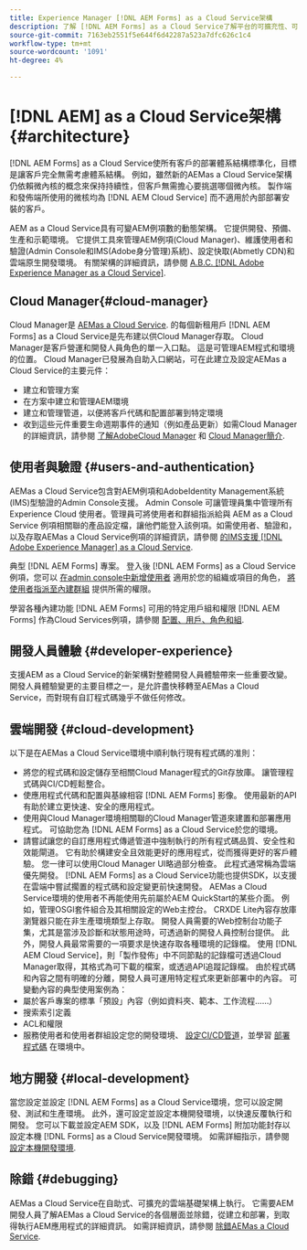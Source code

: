 ```yaml
---
title: Experience Manager [!DNL AEM Forms] as a Cloud Service架構
description: 了解 [!DNL AEM Forms] as a Cloud Service了解平台的可擴充性、可復原性和效能方面。
source-git-commit: 7163eb2551f5e644f6d42287a523a7dfc626c1c4
workflow-type: tm+mt
source-wordcount: '1091'
ht-degree: 4%

---
```



# [!DNL AEM] as a Cloud Service架構 {#architecture}

[!DNL AEM Forms] as a Cloud Service使所有客戶的部署體系結構標準化，目標是讓客戶完全無需考慮體系結構。 例如，雖然新的AEMas a Cloud Service架構仍依賴微內核的概念來保持持續性，但客戶無需擔心要挑選哪個微內核。 製作端和發佈端所使用的微核均為 [!DNL AEM Cloud Service] 而不適用於內部部署安裝的客戶。

AEM as a Cloud Service具有可變AEM例項數的動態架構。 它提供開發、預備、生產和示範環境。 它提供工具來管理AEM例項(Cloud Manager)、維護使用者和驗證(Admin Console和IMS(Adobe身分管理)系統)、設定快取(Abmetly CDN)和雲端原生開發環境。 有關架構的詳細資訊，請參閱 [A.B.C. [!DNL Adobe Experience Manager as a Cloud Service]](https://experienceleague.adobe.com/docs/experience-manager-cloud-service/core-concepts/architecture.html?lang=en).

## Cloud Manager{#cloud-manager}

Cloud Manager是 [AEMas a Cloud Service](https://experienceleague.adobe.com/docs/experience-manager-cloud-service/overview/introduction.html?lang=en). 的每個新租用戶 [!DNL AEM Forms] as a Cloud Service是先布建以供Cloud Manager存取。 Cloud Manager是客戶營運和開發人員角色的單一入口點。 這是可管理AEM程式和環境的位置。 Cloud Manager已發展為自助入口網站，可在此建立及設定AEMas a Cloud Service的主要元件：

* 建立和管理方案
* 在方案中建立和管理AEM環境
* 建立和管理管道，以便將客戶代碼和配置部署到特定環境
* 收到這些元件重要生命週期事件的通知（例如產品更新）如需Cloud Manager的詳細資訊，請參閱 [了解AdobeCloud Manager](https://experienceleague.adobe.com/docs/experience-manager-learn/foundation/cloud-manager/understand-cloud-manager-for-aem.html) 和 [Cloud Manager簡介](https://experienceleague.adobe.com/docs/experience-manager-cloud-manager/using/introduction-to-cloud-manager.html?lang=zh-Hant).

## 使用者與驗證 {#users-and-authentication}

AEMas a Cloud Service包含對AEM例項和AdobeIdentity Management系統(IMS)型驗證的Admin Console支援。 Admin Console 可讓管理員集中管理所有 Experience Cloud 使用者。管理員可將使用者和群組指派給與 AEM as a Cloud Service 例項相關聯的產品設定檔，讓他們能登入該例項。如需使用者、驗證和，以及存取AEMas a Cloud Service例項的詳細資訊，請參閱 [的IMS支援 [!DNL Adobe Experience Manager] as a Cloud Service](https://experienceleague.adobe.com/docs/experience-manager-cloud-service/security/ims-support.html?lang=en#introduction).

典型 [!DNL AEM Forms] 專案。 登入後 [!DNL AEM Forms] as a Cloud Service例項，您可以 [在admin console中新增使用者](https://experienceleague.adobe.com/docs/experience-manager-cloud-service/security/ims-support.html) 適用於您的組織或項目的角色， [將使用者指派至內建群組](forms-groups-privileges-tasks.md) 提供所需的權限。

學習各種內建功能 [!DNL AEM Forms] 可用的特定用戶組和權限 [!DNL AEM Forms] 作為Cloud Services例項，請參閱 [配置、用戶、角色和組](forms-groups-privileges-tasks.md).

## 開發人員體驗 {#developer-experience}

支援AEM as a Cloud Service的新架構對整體開發人員體驗帶來一些重要改變。 開發人員體驗變更的主要目標之一，是允許盡快移轉至AEMas a Cloud Service，而對現有自訂程式碼幾乎不做任何修改。

## 雲端開發 {#cloud-development}

以下是在AEMas a Cloud Service環境中順利執行現有程式碼的准則：

* 將您的程式碼和設定儲存至相關Cloud Manager程式的Git存放庫。 讓管理程式碼與CI/CD輕鬆整合。
* 使應用程式代碼和配置與基線相容 [!DNL AEM Forms] 影像。 使用最新的API有助於建立更快速、安全的應用程式。
* 使用與Cloud Manager環境相關聯的Cloud Manager管道來建置和部署應用程式。 可協助您為 [!DNL AEM Forms] as a Cloud Service於您的環境。
* 請嘗試讓您的自訂應用程式傳遞管道中強制執行的所有程式碼品質、安全性和效能閘道。 它有助於構建安全且效能更好的應用程式，從而獲得更好的客戶體驗。 您一律可以使用Cloud Manager UI略過部分檢查。
此程式通常稱為雲端優先開發。 [!DNL AEM Forms] as a Cloud Service功能也提供SDK，以支援在雲端中嘗試擱置的程式碼和設定變更前快速開發。
AEMas a Cloud Service環境的使用者不再能使用先前屬於AEM QuickStart的某些介面。 例如，管理OSGI套件組合及其相關設定的Web主控台。 CRXDE Lite內容存放庫瀏覽器只能在非生產環境類型上存取。 開發人員需要的Web控制台功能子集，尤其是當涉及診斷和狀態用途時，可透過新的開發人員控制台提供。
此外，開發人員最常需要的一項要求是快速存取各種環境的記錄檔。 使用 [!DNL AEM Cloud Service]，則「製作發佈」中不同節點的記錄檔可透過Cloud Manager取得，其格式為可下載的檔案，或透過API追蹤記錄檔。 由於程式碼和內容之間有明確的分離，開發人員可運用特定程式來更新部署中的內容。 可變動內容的典型使用案例為：
* 屬於客戶專案的標準「預設」內容（例如資料夾、範本、工作流程……）
* 搜索索引定義
* ACL和權限
* 服務使用者和使用者群組設定您的開發環境、 [設定CI/CD管道](https://experienceleague.adobe.com/docs/experience-manager-cloud-manager/using/how-to-use/configuring-pipeline.html)，並學習 [部署程式碼](https://experienceleague.adobe.com/docs/experience-manager-cloud-manager/using/how-to-use/deploying-code.html) 在環境中。

## 地方開發 {#local-development}

當您設定並設定 [!DNL AEM Forms] as a Cloud Service環境，您可以設定開發、測試和生產環境。 此外，還可設定並設定本機開發環境，以快速反覆執行和開發。 您可以下載並設定AEM SDK，以及 [!DNL AEM Forms] 附加功能封存以設定本機 [!DNL Forms] as a Cloud Service開發環境。  如需詳細指示，請參閱 [設定本機開發環境](setup-local-development-environment.md).

## 除錯 {#debugging}

AEMas a Cloud Service在自助式、可擴充的雲端基礎架構上執行。 它需要AEM開發人員了解AEMas a Cloud Service的各個層面並除錯，從建立和部署，到取得執行AEM應用程式的詳細資訊。 如需詳細資訊，請參閱 [除錯AEMas a Cloud Service](https://experienceleague.adobe.com/docs/experience-manager-learn/cloud-service/debugging/debugging-aem-as-a-cloud-service/overview.html?lang=en).
